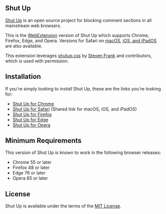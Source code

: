 ## Shut Up

[Shut Up][homepage] is an open source project for blocking comment sections in all mainstream web browsers.

This is the [WebExtension][webextensions-mdn] version of Shut Up which supports Chrome, Firefox, Edge, and Opera. Versions for Safari on [macOS][shut-up-native], [iOS, and iPadOS][shut-up-ios] are also available.

This extension leverages [shutup.css][shutup-css] by [Steven Frank][site-steven] and contributors, which is used with permission.

## Installation

If you're simply looking to *install* Shut Up, these are the links you're looking for:

* [Shut Up for Chrome][ext-chrome]
* [Shut Up for Safari][ext-safari] (Shared link for macOS, iOS, and iPadOS)
* [Shut Up for Firefox][ext-firefox]
* [Shut Up for Edge][ext-edge]
* [Shut Up for Opera][ext-opera]

## Minimum Requirements

This version of Shut Up is known to work in the following browser releases:

* Chrome 55 or later
* Firefox 48 or later
* Edge 76 or later
* Opera 65 or later

## License

Shut Up is available under the terms of the [MIT License][license].



[homepage]: https://rickyromero.com/shutup/  (Shut Up Homepage)
[shut-up-native]: https://github.com/RickyRomero/shut-up-native  (macOS version of Shut Up)
[shut-up-ios]: https://github.com/RickyRomero/shut-up-ios  (iOS/iPadOS version of Shut Up)
[license]: LICENSE.md  (MIT License)
[shutup-css]: https://github.com/panicsteve/shutup-css  (shutup-css on GitHub)
[webextensions-mdn]: https://developer.mozilla.org/en-US/docs/Mozilla/Add-ons/WebExtensions  (WebExtensions documentation on MDN)
[site-steven]: https://stevenf.com  (Steven Frank's personal website)

[ext-chrome]: https://chrome.google.com/webstore/detail/oklfoejikkmejobodofaimigojomlfim?hl=en-US&amp;gl=US  (Shut Up on the Chrome Web Store)
[ext-safari]: https://apps.apple.com/app/id1015043880  (Shut Up on the App Store)
[ext-firefox]: https://addons.mozilla.org/en-US/firefox/addon/shut-up-comment-blocker/  (Shut Up at Firefox Add-ons)
[ext-edge]: https://microsoftedge.microsoft.com/addons/detail/giifliakcgfijgkejmenachfdncbpalp  (Shut Up at Edge Add-ons)
[ext-opera]: https://github.com/panicsteve/shutup-css#installation-on-opera  (Installation on Opera)
